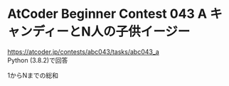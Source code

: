 # AtCoder Beginner Contest 043 A キャンディーとN人の子供イージー  
https://atcoder.jp/contests/abc043/tasks/abc043_a  
Python (3.8.2)で回答  

1からNまでの総和
